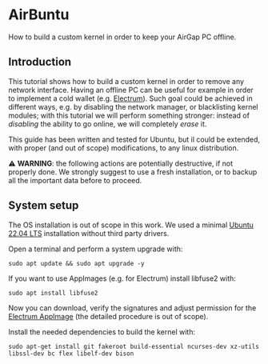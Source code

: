 # AirBuntu
How to build a custom kernel in order to keep your AirGap PC offline.

## Introduction
This tutorial shows how to build a custom kernel in order to remove any network interface.
Having an offline PC can be useful for example in order to implement a cold wallet (e.g. [Electrum](https://electrum.org)). Such goal could be achieved in different ways, e.g. by disabling the network manager, or blacklisting kernel modules; with this tutorial we will perform something stronger: instead of _disabling_ the ability to go online, we will completely _erase_ it.

This guide has been written and tested for Ubuntu, but il could be extended, with proper (and out of scope) modifications, to any linux distribution.

:warning: **WARNING**: the following actions are potentially destructive, if not properly done. We strongly suggest to use a fresh installation, or to backup all the important data before to proceed.


## System setup
The OS installation is out of scope in this work. We used a minimal [Ubuntu 22.04 LTS](https://ubuntu.com/#download) installation without third party drivers.

Open a terminal and perform a system upgrade with:

```
sudo apt update && sudo apt upgrade -y
```

If you want to use AppImages (e.g. for Electrum) install libfuse2 with:

```
sudo apt install libfuse2
```

Now you can download, verify the signatures and adjust permission for the [Electrum AppImage](https://download.electrum.org/4.3.4/electrum-4.3.4-x86_64.AppImage) (the detailed procedure is out of scope).

Install the needed dependencies to build the kernel with:

```
sudo apt-get install git fakeroot build-essential ncurses-dev xz-utils libssl-dev bc flex libelf-dev bison
```
